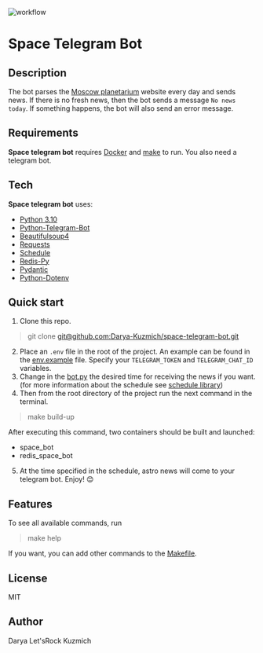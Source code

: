 ![workflow](https://github.com/Darya-Kuzmich/space-telegram-bot/actions/workflows/space-bot-workflow.yml/badge.svg)
# Space Telegram Bot

## Description

The bot parses the [Moscow planetarium](https://www.planetarium-moscow.ru/) 
website every day and sends news. If there is no fresh news, then the bot sends a message `No news today`.
If something happens, the bot will also send an error message.

## Requirements
**Space telegram bot** requires [Docker](https://www.docker.com/) and [make](https://www.gnu.org/software/make/) to run.
You also need a telegram bot.

## Tech
**Space telegram bot** uses:
* [Python 3.10](https://www.python.org/)
* [Python-Telegram-Bot](https://pypi.org/project/python-telegram-bot/)
* [Beautifulsoup4](https://www.crummy.com/software/BeautifulSoup/bs4/doc/)
* [Requests](https://requests.readthedocs.io/en/latest/)
* [Schedule](https://github.com/dbader/schedule)
* [Redis-Py](https://redis-py.readthedocs.io/en/stable/)
* [Pydantic](https://pypi.org/project/pydantic/)
* [Python-Dotenv](https://pypi.org/project/python-dotenv/)


## Quick start
1. Clone this repo.
> git clone [git@github.com:Darya-Kuzmich/space-telegram-bot.git](https://github.com/Darya-Kuzmich/space-telegram-bot)
2. Place an `.env` file in the root of the project. An example can be found in the [env.example](env.example) file.
Specify your `TELEGRAM_TOKEN` and `TELEGRAM_CHAT_ID` variables.
3. Change in the [bot.py](bot.py) the desired time for receiving the news if you want. 
   (for more information about the schedule see [schedule library](https://github.com/dbader/schedule))
4. Then from the root directory of the project run the next command in the terminal.
> make build-up

After executing this command, two containers should be built and launched:
* space_bot
* redis_space_bot
5. At the time specified in the schedule, astro news will come to your telegram bot. Enjoy! 😊

## Features
To see all available commands, run 
> make help

If you want, you can add other commands to the [Makefile](Makefile).


## License
MIT

## Author
Darya Let'sRock Kuzmich